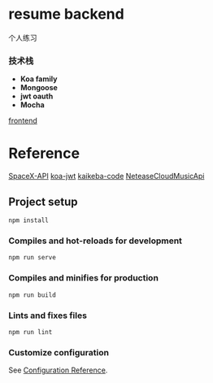 # resume backend

个人练习

### 技术栈

- **Koa family**
- **Mongoose**
- **jwt oauth**
- **Mocha**

[frontend](https://github.com/asd55667/wcw-wondercv)

# Reference

[SpaceX-API](https://github.com/r-spacex/SpaceX-API)
[koa-jwt](https://github.com/koajs/jwt)
[kaikeba-code](https://github.com/su37josephxia/kaikeba-code)
[NeteaseCloudMusicApi](https://github.com/Binaryify/NeteaseCloudMusicApi)

## Project setup

```
npm install
```

### Compiles and hot-reloads for development

```
npm run serve
```

### Compiles and minifies for production

```
npm run build
```

### Lints and fixes files

```
npm run lint
```

### Customize configuration

See [Configuration Reference](https://cli.vuejs.org/config/).
